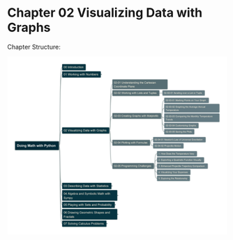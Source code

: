 # Chapter 02 Visualizing Data with Graphs

Chapter Structure:

![ch02](../img/DoingMathwithPython-02.jpg)